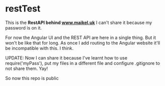 # restTest
This is the **RestAPI behind www.maikel.uk**
I can't share it because my password is on it. 

For now the Angular UI and the REST API are here in a single thing. But it won't be like that for long. As once I add routing to the Angular website it'll be incompatible with this. I think. 

UPDATE:
Now I can share it because I've learnt how to use require('myPass'), put my files in a different file and configure .gitignore to not share them. Yay!

So now this repo is public

